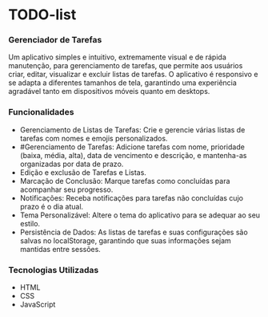 # TODO-list
### Gerenciador de Tarefas
Um aplicativo simples e intuitivo, extremamente visual e de rápida manutenção, para gerenciamento de tarefas, que permite aos usuários criar, editar, visualizar e excluir listas de tarefas. O aplicativo é responsivo e se adapta a diferentes tamanhos de tela, garantindo uma experiência agradável tanto em dispositivos móveis quanto em desktops.

### Funcionalidades
* Gerenciamento de Listas de Tarefas: Crie e gerencie várias listas de tarefas com nomes e emojis personalizados.
* #Gerenciamento de Tarefas: Adicione tarefas com nome, prioridade (baixa, média, alta), data de vencimento e descrição, e mantenha-as organizadas por data de prazo.
* Edição e exclusão de Tarefas e Listas.
* Marcação de Conclusão: Marque tarefas como concluídas para acompanhar seu progresso.
* Notificações: Receba notificações para tarefas não concluídas cujo prazo é o dia atual.
* Tema Personalizável: Altere o tema do aplicativo para se adequar ao seu estilo.
* Persistência de Dados: As listas de tarefas e suas configurações são salvas no localStorage, garantindo que suas informações sejam mantidas entre sessões.

### Tecnologias Utilizadas
* HTML
* CSS
* JavaScript
